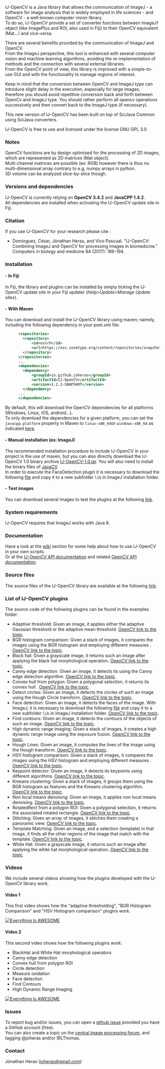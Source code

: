 IJ-OpenCV is a Java library that allows the communication of ImageJ - a software for image analysis that is widely employed in life sciences - and OpenCV - a well-known computer vision library.  
To do so, IJ-OpenCV provide a set of converter functions between ImageJ1 object (like ImagePlus and ROI, also used in Fiji) to their OpenCV equivalent (Mat...) and vice-versa.  

There are several benefits provided by the communication of ImageJ and OpenCV.   
From the ImageJ perspective, this tool is enhanced with several computer vision and machine learning algorithms, avoiding the re-implementation of methods and the connection with several external libraries.  
From the OpenCV point of view, this library is improved with a simple-to-use GUI and with the functionality to manage regions of interest.  

Keep in mind that the conversion between OpenCV and ImageJ type can introduce slight delay in the execution, especially for large images, therefore you should avoid repetitive conversion back and forth between OpenCv and ImageJ type. You should rather perform all opencv operations successively and then convert back to the ImageJ type (if necessary).

This new version of IJ-OpenCV has been built on top of SciJava Common using SciJava converters.

IJ-OpenCV is free to use and licensed under the license GNU GPL 3.0.

### Notes
OpenCV functions are by design optimised for the processing of 2D images, which are represented as 2D matrices (Mat object).  
Multi-channel matrices are possible (ex: RGB) however there is thus no multi-dimensional array contrary to e.g. numpy arrays in python.  
3D volume can be analyzed slice-by-slice though.  

### Versions and dependencies
IJ-OpenCV is currently relying on __OpenCV 3.4.2__ and __JavaCPP 1.4.2__.  
All dependencies are installed when activating the IJ-OpenCV update site in Fiji.

### Citation
If you use IJ-OpenCV for your research please cite :  
* Domínguez, César, Jónathan Heras, and Vico Pascual. "IJ-OpenCV: Combining ImageJ and OpenCV for processing images in biomedicine." Computers in biology and medicine 84 (2017): 189-194.

### Installation

#### - In Fiji
In Fiji, the library and plugins can be installed by simply ticking the IJ-OpenCV update site in your Fiji updater (_Help>Update>Manage Update sites_).

#### - With Maven
You can download and install the IJ-OpenCV library using maven; namely, including the following dependency in your pom.xml file:
```xml
      <repositories>
        <repository>
            <id>ossrh</id>
            <url>https://oss.sonatype.org/content/repositories/snapshots</url>
        </repository>
      </repositories>
      ...
      <dependencies>
        <dependency>
            <groupId>io.github.joheras</groupId>
            <artifactId>IJ-OpenCV</artifactId>
            <version>1.2.1-SNAPSHOT</version>
        </dependency>
      ...
      </dependencies>
```
By default, this will download the OpenCV dependencies for all platforms (Windows, Linux, iOS, android...).  
To only download the dependencies for a given platform, you can set the `javacpp.platform` property in Maven to `linux-x86_64`or `windows-x86_64` as indicated [here](https://github.com/bytedeco/javacpp-presets/wiki/Reducing-the-Number-of-Dependencies).

#### - Manual installation (ex: ImageJ)
The recommended installation procedure to include IJ-OpenCV in your project is the use of maven, but you can also directly download the IJ-OpenCV 1.0 binary archive [IJ-OpenCV-1.0.jar](http://search.maven.org/remotecontent?filepath=io/github/joheras/IJ-OpenCV/1.0/IJ-OpenCV-1.0.jar). You will also need to install the binary files of [JavaCV](https://github.com/bytedeco/javacv).  
In order to execute the FaceDetection plugin it is necessary to download the following [file](https://github.com/joheras/IJ-OpenCV/blob/master/utils/haarcascade_frontalface_alt.xml) and copy it to a new subfolder `lib` in ImageJ installation folder.

#### - Test images
You can download several images to test the plugins at the following [link](https://github.com/joheras/IJ-OpenCV/blob/master/utils/images.zip).

### System requirements
IJ-OpenCV requires that ImageJ works with Java 8.

### Documentation
Have a look at the [wiki](https://github.com/joheras/IJ-OpenCV/wiki) section for some help about how to use IJ-OpenCV in your own scripts.  
Or at the [IJ-OpenCV API documentation](https://joheras.github.io/IJ-OpenCV/) and related [OpenCV API documentation](https://www.javadoc.io/doc/org.bytedeco.javacpp-presets/opencv/3.4.2-1.4.2/).

### Source files
The source files of the IJ-OpenCV library are available at the following [link](https://github.com/joheras/IJ-OpenCV).

### List of IJ-OpenCV plugins
The source code of the following plugins can be found in the examples folder. 
* Adaptive threshold: Given an image, it applies either the adaptive Gaussian threshold or the adaptive mean threshold. [OpenCV link to the topic](http://docs.opencv.org/2.4/modules/imgproc/doc/miscellaneous_transformations.html?highlight=adaptive%20threshold#adaptivethreshold).
* BGR histogram comparison: Given a stack of images, it compares the images using the BGR histogram and employing different measures . [OpenCV link to the topic](http://docs.opencv.org/2.4/doc/tutorials/imgproc/histograms/histogram_calculation/histogram_calculation.html?highlight=histogram).
* Black hat: Given a grayscale image, it returns such an image after applying the black hat morphological operation. [OpenCV link to the topic](http://docs.opencv.org/2.4/doc/tutorials/imgproc/opening_closing_hats/opening_closing_hats.html?highlight=black%20hat#black-hat).
* Canny edge detection: Given an image, it detects its using the Canny edge detection algorithm. [OpenCV link to the topic](http://docs.opencv.org/2.4/modules/imgproc/doc/feature_detection.html?highlight=canny%20edge%20detection#void%20Canny%28InputArray%20image,%20OutputArray%20edges,%20double%20threshold1,%20double%20threshold2,%20int%20apertureSize,%20bool%20L2gradient%29).
* Convex hull from polygon: Given a polygonal selection, it returns its convex hull . [OpenCV link to the topic](http://docs.opencv.org/2.4/doc/tutorials/imgproc/shapedescriptors/hull/hull.html?highlight=convex%20hull).
* Detect circles: Given an image, it detects the circles of such an image using the Hough Circle transform. [OpenCV link to the topic](http://docs.opencv.org/2.4/doc/tutorials/imgproc/imgtrans/hough_circle/hough_circle.html?highlight=hough%20circles).
* Face detection: Given an image, it detects the faces of the image. With ImageJ, it is necessary to download the following [file](https://github.com/joheras/IJ-OpenCV/blob/master/utils/haarcascade_frontalface_alt.xml) and copy it to a new subfolder `lib` in ImageJ installation folder. [OpenCV link to the topic](http://docs.opencv.org/2.4/modules/contrib/doc/facerec/facerec_tutorial.html).
* Find contours: Given an image, it detects the contours of the objects of such an image. [OpenCV link to the topic](http://docs.opencv.org/2.4/doc/tutorials/imgproc/shapedescriptors/find_contours/find_contours.html?highlight=find%20contours).
* High dynamic range imaging: Given a stack of images, it creates a high dynamic range image using the exposure fusion. [OpenCV link to the topic](http://docs.opencv.org/3.0-beta/doc/tutorials/photo/hdr_imaging/hdr_imaging.html).
* Hough Lines: Given an image, it computes the lines of the image using the Hough transform. [OpenCV link to the topic](http://docs.opencv.org/2.4/doc/tutorials/imgproc/imgtrans/hough_lines/hough_lines.html?highlight=hough%20lines).
* HSV histogram comparison: Given a stack of images, it compares the images using the HSV histogram and employing different measures . [OpenCV link to the topic](http://docs.opencv.org/2.4/doc/tutorials/imgproc/histograms/histogram_calculation/histogram_calculation.html?highlight=histogram).
* Keypoint detector: Given an image, it detects its keypoints using different algorithms. [OpenCV link to the topic](http://docs.opencv.org/2.4/modules/features2d/doc/common_interfaces_of_feature_detectors.html?highlight=keypoint).
* Kmeans clustering: Given a stack of images, it groups them using the BGR histogram as features and the Kmeans clustering algorithm. [OpenCV link to the topic](http://docs.opencv.org/2.4/modules/core/doc/clustering.html?highlight=kmeans).
* Non local means denoising: Given an image, it applies non local means denoising. [OpenCV link to the topic](http://docs.opencv.org/2.4/modules/photo/doc/denoising.html).
* RotatedRect from a polygon ROI: Given a polygonal selection, it returns the associated rotated rectangle. [OpenCV link to the topic](http://docs.opencv.org/2.4/modules/core/doc/basic_structures.html?highlight=rotated%20rect#RotatedRect).
* Stitching: Given an array of images, it stitches them creating a panoramic view. [OpenCV link to the topic](http://docs.opencv.org/2.4/modules/stitching/doc/introduction.html?highlight=stitching).
* Template Matching: Given an image, and a selection (template) in that image, it finds all the other regions of the image that match with the template. [OpenCV link to the topic](http://docs.opencv.org/2.4/doc/tutorials/imgproc/histograms/template_matching/template_matching.html?highlight=template%20matching).
* White Hat: Given a grayscale image, it returns such an image after applying the white hat morphological operation. [OpenCV link to the topic](http://docs.opencv.org/2.4/doc/tutorials/imgproc/opening_closing_hats/opening_closing_hats.html?highlight=black%20hat#top-hat).

### Videos
We include several videos showing how the plugins developed with the IJ-OpenCV library work.

#### Video 1
This first video shows how the "adaptive thresholding", "BGR Histogram Comparison" and "HSV Histogram comparison" plugins work.

[![Everything Is AWESOME](http://www.mailpoet.com/wp-content/uploads/2012/01/wysija-youtube-color-player.png)](https://www.youtube.com/watch?v=ERoqTnUOayA)

#### Video 2
This second video shows how the following plugins work:
* BlackHat and White Hat morphological operators
* Canny edge detection
* Convex hull from polygon ROI
* Circle detection
* Measure oxidation
* Face detection
* Find Contours
* High Dynamic Range Imaging

[![Everything Is AWESOME](http://www.mailpoet.com/wp-content/uploads/2012/01/wysija-youtube-color-player.png)](https://www.youtube.com/watch?v=BMGhKQZWhs8)

### Issues
To report bug and/or issues, you can open a [github issue](https://github.com/joheras/IJ-OpenCV/issues) provided you have a GitHub account (free).  
You can also create a topic on the [central image processing forum](forum.image.sc), and tagging @joheras and/or @LThomas. 

### Contact
Jónathan Heras (joheras@gmail.com)
